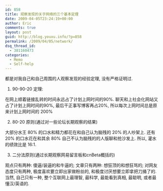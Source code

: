 ```yaml
---
id: 858
title: 观察发现的关于网络的三个基本定理
date: 2009-04-05T23:24:19+00:00
author: Eric
comments: true
layout: post
guid: http://blog.youxu.info/?p=858
permalink: /2009/04/05/network/
dsq_thread_id:
  - 381160473
categories:
  - Memo
  - Self-help
---
```

都是对我自己和自己周围的人观察发现的经验定理, 没有严格证明过. 

1. 90-90-20 定理:

在网上顺着链接乱转的时间永远占了计划上网时间的90%. 聊天和上社会化网站又占了计划上网时间的90%, 最后干正事写博客再占20%, 所以每次上网时间总是原来计划上网时间的 200%

2. 80-20 原则(通过对一些论坛长期观察的结果) 

大部分水王 80% 的口水和精力都花在和自己认为脑残的 20% 的人吵架上. 还有 20% 的口水花在和其余 80% 自己不认为脑残的的人版聊和抢沙发上. 所以, 灌水的绩效比是 16:1. 

3. 二分法原则(通过长期观察网易留言板和cnBeta概括的)

观点只有两种: 傻逼/装逼的和牛逼的; 文章只有两种: 想狂顶的和想狂骂的; 对网友态度只有两种, 极度喜欢要立即出家做粉丝的, 和极度讨厌想要立即拿把刀捅了的. 当然, 自己只有一种, 整个互联网上最理智, 最科学, 最能看到真相, 最聪明, 或者最懂汉/英语的.